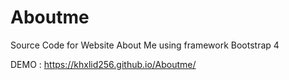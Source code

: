 # Aboutme
Source Code for Website About Me using framework Bootstrap 4 

DEMO : https://khxlid256.github.io/Aboutme/
